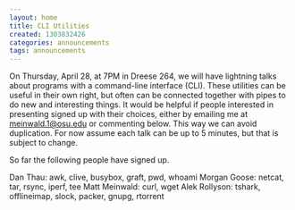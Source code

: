 ```yaml
---
layout: home
title: CLI Utilities
created: 1303832426
categories: announcements
tags: announcements
---
```

On Thursday, April 28, at 7PM in Dreese 264, we will have lightning talks about programs with a command-line interface (CLI). These utilities can be useful in their own right, but often can be connected together with pipes to do new and interesting things. It would be helpful if people interested in presenting signed up with their choices, either by emailing me at meinwald.1@osu.edu or commenting below. This way we can avoid duplication. For now assume each talk can be up to 5 minutes, but that is subject to change.

So far the following people have signed up.

Dan Thau: awk, clive, busybox, graft, pwd, whoami
Morgan Goose: netcat, tar, rsync, iperf, tee
Matt Meinwald: curl, wget
Alek Rollyson: tshark, offlineimap, slock, packer, gnupg, rtorrent
